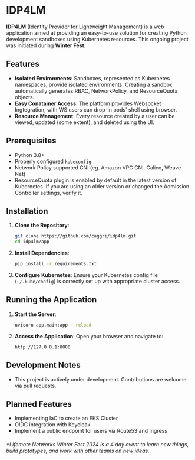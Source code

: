
# IDP4LM

**IDP4LM** (Identity Provider for Lightweight Management) is a web application aimed at providing an easy-to-use solution for creating Python development sandboxes using Kubernetes resources. This ongoing project was initiated during **Winter Fest**.

## Features

- **Isolated Environments**: Sandboxes, represented as Kubernetes namespaces, provide isolated environments. Creating a sandbox automatically generates RBAC, NetworkPolicy, and ResourceQuota objects.
- **Easy Conatainer Access**: The platform provides Websocket Ingtegration, with WS users can drop-in pods' shell using browser.
- **Resource Management**: Every resource created by a user can be viewed, updated (some extent), and deleted using the UI.

## Prerequisites

- Python 3.8+
- Properly configured `kubeconfig` 
- Network Policy supported CNI (eg. Amazon VPC CNI, Calico, Weave Net)
- ResourceQuota plugin is enabled by default in the latest version of Kubernetes. If you are using an older version or changed the Admission Controller settings, verify it.

## Installation

1. **Clone the Repository**:
    ```sh
    git clone https://github.com/caggri/idp4lm.git
    cd idp4lm/app
    ```

2. **Install Dependencies**:
    ```sh
    pip install -r requirements.txt
    ```

3. **Configure Kubernetes**:
    Ensure your Kubernetes config file (`~/.kube/config`) is correctly set up with appropriate cluster access.

## Running the Application

1. **Start the Server**:
    ```sh
    uvicorn app.main:app --reload
    ```

2. **Access the Application**:
    Open your browser and navigate to:
    ```
    http://127.0.0.1:8000
    ```

## Development Notes

- This project is actively under development. Contributions are welcome via pull requests.


## Planned Features

- Implementing IaC to create an EKS Cluster
- OIDC integration with Keycloak
- Implement a public endpoint for users via Route53 and Ingress

###### *Lifemote Networks Winter Fest 2024 is a 4 day event to learn new things, build prototypes, and work with other teams on new ideas.